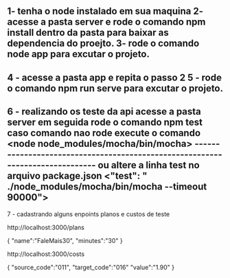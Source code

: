 1- tenha o node instalado em sua maquina 
2- acesse a pasta server e rode o comando npm install dentro da pasta para baixar as dependencia do proejto.
3- rode o comando node app para excutar o projeto.
--------------------------------------------------------------
4 - acesse a pasta app e repita o passo 2
5 - rode o comando npm run serve para excutar o projeto.
---------------------------------------------------------------
6 - realizando os teste da api acesse a pasta server em seguida 
    rode o comando npm test 
    caso comando nao rode execute o comando <node node_modules/mocha/bin/mocha>
    ------------------------------------------------------------------------------
    ou altere a linha test no arquivo package.json <"test": " ./node_modules/mocha/bin/mocha --timeout 90000">  
---------------------------------------------------------------    
7 - cadastrando alguns enpoints planos e custos de teste 

http://localhost:3000/plans

{
    "name":"FaleMais30",
    "minutes":"30"
}

http://localhost:3000/costs

{
    "source_code":"011",
    "target_code":"016"
    "value":"1.90"
}

